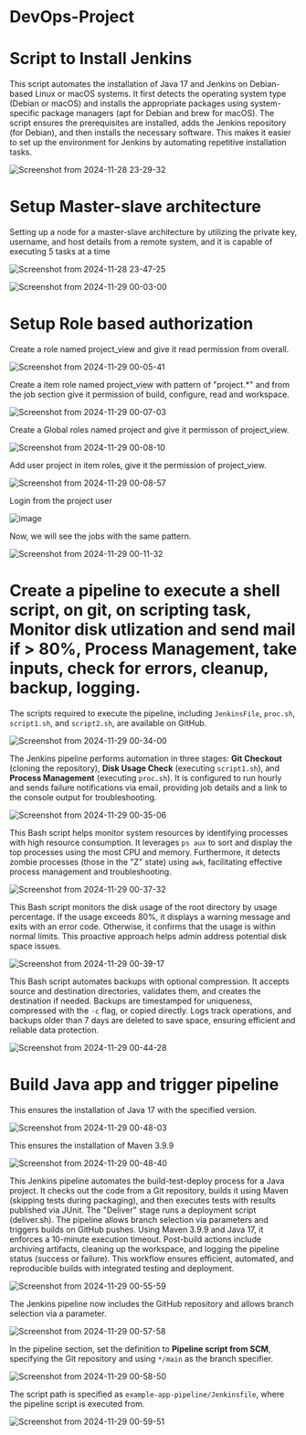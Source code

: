 
# DevOps-Project

# Script to Install Jenkins

This script automates the installation of Java 17 and Jenkins on Debian-based Linux or macOS systems. It first detects the operating system type (Debian or macOS) and installs the appropriate packages using system-specific package managers (apt for Debian and brew for macOS). The script ensures the prerequisites are installed, adds the Jenkins repository (for Debian), and then installs the necessary software. This makes it easier to set up the environment for Jenkins by automating repetitive installation tasks.

![Screenshot from 2024-11-28 23-29-32](https://github.com/user-attachments/assets/8549204b-75ba-470b-907f-1a3757decb88)


# Setup Master-slave architecture

Setting up a node for a master-slave architecture by utilizing the private key, username, and host details from a remote system, and it is capable of executing 5 tasks at a time

![Screenshot from 2024-11-28 23-47-25](https://github.com/user-attachments/assets/c4ba3448-db8a-49ff-a37d-9cec5181ac2b)

![Screenshot from 2024-11-29 00-03-00](https://github.com/user-attachments/assets/b50dfb7d-149e-49df-afee-a721a06b9d3b)

# Setup Role based authorization

Create a role named project_view and give it read permission from overall.

![Screenshot from 2024-11-29 00-05-41](https://github.com/user-attachments/assets/d6f35d8d-e2a5-49bc-a4f1-d0b6b3edd53b)

Create a item role named project_view with pattern of "project.*" and from the job section give it permission of build, configure, read and workspace.

![Screenshot from 2024-11-29 00-07-03](https://github.com/user-attachments/assets/7d7c24d9-4933-44a0-acb7-c211edb0b8b4)

Create a Global roles named project and give it permisson of project_view.

![Screenshot from 2024-11-29 00-08-10](https://github.com/user-attachments/assets/437c8854-16ae-4ed7-9cb6-925c4174746a)

Add user project in item roles, give it the permission of project_view.

![Screenshot from 2024-11-29 00-08-57](https://github.com/user-attachments/assets/0ce972ea-9cdf-476d-857c-36208a5758af)

Login from the project user

![image](https://github.com/user-attachments/assets/eb7f5faa-e112-4c55-a236-45ca81b055f8)

Now, we will see the jobs with the same pattern.

![Screenshot from 2024-11-29 00-11-32](https://github.com/user-attachments/assets/9066342b-f791-48c1-ad78-7245e1e92806)

# Create a pipeline to execute a shell script, on git, on scripting task, Monitor disk utlization and send mail if > 80%, Process Management, take inputs, check for errors, cleanup, backup, logging.

The scripts required to execute the pipeline, including `JenkinsFile`, `proc.sh`, `script1.sh`, and `script2.sh`, are available on GitHub.

![Screenshot from 2024-11-29 00-34-00](https://github.com/user-attachments/assets/330c807b-5dc3-482c-a044-3a82441c2be6)

The Jenkins pipeline performs automation in three stages: **Git Checkout** (cloning the repository), **Disk Usage Check** (executing `script1.sh`), and **Process Management** (executing `proc.sh`). It is configured to run hourly and sends failure notifications via email, providing job details and a link to the console output for troubleshooting.

![Screenshot from 2024-11-29 00-35-06](https://github.com/user-attachments/assets/541aecb8-ba6c-4f2c-9758-d80e6551a889)

This Bash script helps monitor system resources by identifying processes with high resource consumption. It leverages `ps aux` to sort and display the top processes using the most CPU and memory. Furthermore, it detects zombie processes (those in the "Z" state) using `awk`, facilitating effective process management and troubleshooting.

![Screenshot from 2024-11-29 00-37-32](https://github.com/user-attachments/assets/5db8d1c1-37c4-4873-aaa7-29ad494fe786)

This Bash script monitors the disk usage of the root directory by usage percentage. If the usage exceeds 80%, it displays a warning message and exits with an error code. Otherwise, it confirms that the usage is within normal limits. This proactive approach helps admin address potential disk space issues.

![Screenshot from 2024-11-29 00-39-17](https://github.com/user-attachments/assets/bc63cf62-cc31-4cb5-9843-761dc9788a0b)

This Bash script automates backups with optional compression. It accepts source and destination directories, validates them, and creates the destination if needed. Backups are timestamped for uniqueness, compressed with the `-c` flag, or copied directly. Logs track operations, and backups older than 7 days are deleted to save space, ensuring efficient and reliable data protection.

![Screenshot from 2024-11-29 00-44-28](https://github.com/user-attachments/assets/90f07910-a54f-4230-9913-22700f7acf02)

# Build Java app and trigger pipeline

This ensures the installation of Java 17 with the specified version.

![Screenshot from 2024-11-29 00-48-03](https://github.com/user-attachments/assets/bb51e413-cd9f-4027-9fc1-d89ac4f7f10e)

This ensures the installation of Maven 3.9.9

![Screenshot from 2024-11-29 00-48-40](https://github.com/user-attachments/assets/b5ede735-9ea0-4231-9179-11cfe802360d)

This Jenkins pipeline automates the build-test-deploy process for a Java project. It checks out the code from a Git repository, builds it using Maven (skipping tests during packaging), and then executes tests with results published via JUnit. The "Deliver" stage runs a deployment script (deliver.sh). The pipeline allows branch selection via parameters and triggers builds on GitHub pushes. Using Maven 3.9.9 and Java 17, it enforces a 10-minute execution timeout. Post-build actions include archiving artifacts, cleaning up the workspace, and logging the pipeline status (success or failure). This workflow ensures efficient, automated, and reproducible builds with integrated testing and deployment.

![Screenshot from 2024-11-29 00-55-59](https://github.com/user-attachments/assets/c100be30-2c7f-4ba6-ba0b-86841f0ece6e)

The Jenkins pipeline now includes the GitHub repository and allows branch selection via a parameter. 

![Screenshot from 2024-11-29 00-57-58](https://github.com/user-attachments/assets/7d5c8417-3417-42e9-8269-2a682275da34)

In the pipeline section, set the definition to **Pipeline script from SCM**, specifying the Git repository and using `*/main` as the branch specifier.

![Screenshot from 2024-11-29 00-58-50](https://github.com/user-attachments/assets/d35f768f-8b7d-4980-bf9f-2d6e5736ad2d)

The script path is specified as `example-app-pipeline/Jenkinsfile`, where the pipeline script is executed from.

![Screenshot from 2024-11-29 00-59-51](https://github.com/user-attachments/assets/c54f2efe-b3da-477a-8bc9-c2e09605e333)











